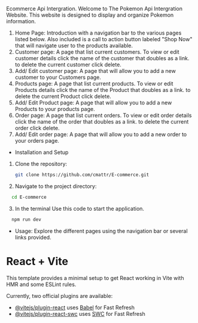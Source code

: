 Ecommerce Api Intergration.
Welcome to The Pokemon Api Intergration Website. This website is designed to display and organize Pokemon information.
1. Home Page: Introduction with a navigation bar to the various pages listed below. Also included is a call to action button labeled "Shop Now" that will navigate user to the products available.
2. Customer page: A page that list current customers. To view or edit customer details click the name of the customer that doubles as a link. to delete the current customer click delete.
3. Add/ Edit customer page: A page that will allow you to add a new customer to your Customers page.
4. Products page: A page that list current products. To view or edit Products details click the name of the Product that doubles as a link. to delete the current Product click delete.
5. Add/ Edit Product page: A page that will allow you to add a new Products to your products page.
6. Order page: A page that list current orders. To view or edit order details click the name of the order that doubles as a link. to delete the current order click delete.
7. Add/ Edit order page: A page that will allow you to add a new order to your orders page.


- Installation and Setup
1. Clone the repository:
    ```sh
    git clone https://github.com/cmattr/E-commerce.git
    ```
2. Navigate to the project directory:
```sh
  cd E-commerce
```
3. In the terminal Use this code to start the application.
```sh
  npm run dev
```

   
- Usage:
Explore the different pages using the navigation bar or several links provided.



# React + Vite

This template provides a minimal setup to get React working in Vite with HMR and some ESLint rules.

Currently, two official plugins are available:

- [@vitejs/plugin-react](https://github.com/vitejs/vite-plugin-react/blob/main/packages/plugin-react/README.md) uses [Babel](https://babeljs.io/) for Fast Refresh
- [@vitejs/plugin-react-swc](https://github.com/vitejs/vite-plugin-react-swc) uses [SWC](https://swc.rs/) for Fast Refresh
